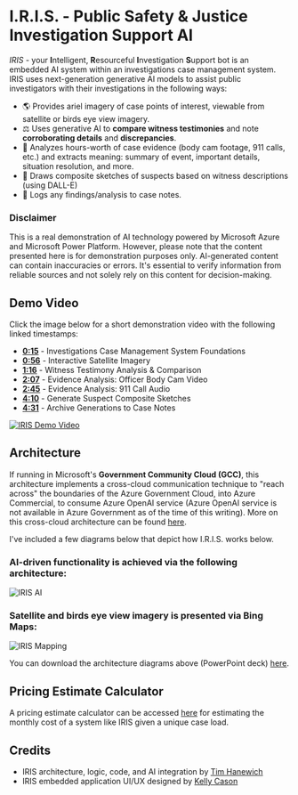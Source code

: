 # I.R.I.S. - Public Safety & Justice Investigation Support AI

*IRIS* - your **I**ntelligent, **R**esourceful **I**nvestigation **S**upport bot is an embedded AI system within an investigations case management system. IRIS uses next-generation generative AI models to assist public investigators with their investigations in the following ways:

- 🌎 Provides ariel imagery of case points of interest, viewable from satellite or birds eye view imagery.  
- ⚖️ Uses generative AI to **compare witness testimonies** and note **corroborating details** and **discrepancies**.
- 🎥 Analyzes hours-worth of case evidence (body cam footage, 911 calls, etc.) and extracts meaning: summary of event, important details, situation resolution, and more.
- 🎨 Draws composite sketches of suspects based on witness descriptions (using DALL-E)
- 📝 Logs any findings/analysis to case notes.

### Disclaimer
This is a real demonstration of AI technology powered by Microsoft Azure and Microsoft Power Platform. However, please note that the content presented here is for demonstration purposes only. AI-generated content can contain inaccuracies or errors. It's essential to verify information from reliable sources and not solely rely on this content for decision-making.

## Demo Video
Click the image below for a short demonstration video with the following linked timestamps:
- [**0:15**](https://youtu.be/xZUZtMX8tc4?t=15) - Investigations Case Management System Foundations
- [**0:56**](https://youtu.be/xZUZtMX8tc4?t=56) - Interactive Satellite Imagery
- [**1:16**](https://youtu.be/xZUZtMX8tc4?t=76) - Witness Testimony Analysis & Comparison
- [**2:07**](https://youtu.be/xZUZtMX8tc4?t=127) - Evidence Analysis: Officer Body Cam Video
- [**2:45**](https://youtu.be/xZUZtMX8tc4?t=165) - Evidence Analysis: 911 Call Audio
- [**4:10**](https://youtu.be/xZUZtMX8tc4?t=250) - Generate Suspect Composite Sketches
- [**4:31**](https://youtu.be/xZUZtMX8tc4?t=271) - Archive Generations to Case Notes

[![IRIS Demo Video](https://i.imgur.com/hPlxqDv.png)](https://youtu.be/xZUZtMX8tc4)

## Architecture
If running in Microsoft's **Government Community Cloud (GCC)**, this architecture implements a cross-cloud communication technique to "reach across" the boundaries of the Azure Government Cloud, into Azure Commercial, to consume Azure OpenAI service (Azure OpenAI service is not available in Azure Government as of the time of this writing). More on this cross-cloud architecture can be found [here](https://azure.microsoft.com/en-us/blog/unlock-new-insights-with-azure-openai-service-for-government/).

I've included a few diagrams below that depict how I.R.I.S. works below. 

### AI-driven functionality is achieved via the following architecture:
![IRIS AI](https://i.imgur.com/6wyEJpC.png)

### Satellite and birds eye view imagery is presented via Bing Maps:
![IRIS Mapping](https://i.imgur.com/tc8CJZL.png)

You can download the architecture diagrams above (PowerPoint deck) [here](https://github.com/TimHanewich/Power-Platform-Assets/releases/download/9/architecture.pptx).

## Pricing Estimate Calculator
A pricing estimate calculator can be accessed [here](https://github.com/microsoft/SLG-Business-Applications/releases/download/2/IRIS.Pricing.Estimate.Calculator.xlsx) for estimating the monthly cost of a system like IRIS given a unique case load.

## Credits
- IRIS architecture, logic, code, and AI integration by [Tim Hanewich](https://github.com/TimHanewich)
- IRIS embedded application UI/UX designed by [Kelly Cason](https://www.linkedin.com/in/kellycason/)